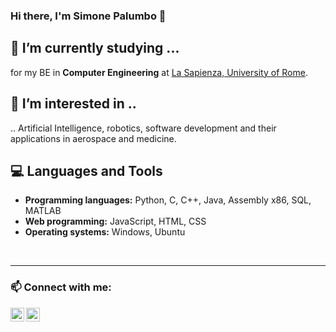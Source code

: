 ### Hi there, I'm Simone Palumbo 👋  

## 🌱 I’m currently studying ...
for my BE in **Computer Engineering** at [La Sapienza, University of Rome](https://www.uniroma1.it/it/pagina-strutturale/home).

## 👀 I’m interested in ..
.. Artificial Intelligence, robotics, software development and their applications in aerospace and medicine.

## :computer: Languages and Tools
- **Programming languages:** Python, C, C++, Java, Assembly x86, SQL, MATLAB
- **Web programming:** JavaScript, HTML, CSS
- **Operating systems:** Windows, Ubuntu

<br />

---
### 📫 Connect with me:
[<img align="left" alt="CogSP | LinkedIn" width="22px" style="color:red" src="https://cdn.jsdelivr.net/npm/simple-icons@v3/icons/linkedin.svg" />][linkedin]
[<img align="left" alt="CogSP | Gmail" width="22px" style="color:blue" src="https://cdn.jsdelivr.net/npm/simple-icons@v3/icons/gmail.svg" />][gmail]

[linkedin]: www.linkedin.com/in/simone-palumbo2001
[gmail]: mailto:simonepalumbospina@gmail.com
